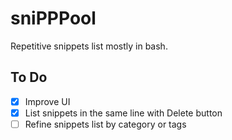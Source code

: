 # sniPPPool

Repetitive snippets list mostly in bash.

## To Do

- [x] Improve UI
- [x] List snippets in the same line with Delete button
- [ ] Refine snippets list by category or tags
